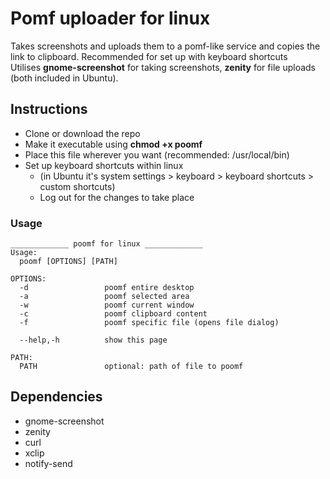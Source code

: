 Pomf uploader for linux
=====================

Takes screenshots and uploads them to a pomf-like service and copies the link to clipboard. Recommended for set up with keyboard shortcuts
<br>Utilises __gnome-screenshot__ for taking screenshots, __zenity__ for file uploads (both included in Ubuntu).

## Instructions
- Clone or download the repo
- Make it executable using __chmod +x poomf__
- Place this file wherever you want (recommended: /usr/local/bin)
- Set up keyboard shortcuts within linux
  - (in Ubuntu it's system settings > keyboard > keyboard shortcuts > custom shortcuts)
  - Log out for the changes to take place

### Usage
```
_____________ poomf for linux _____________
Usage:
  poomf [OPTIONS] [PATH]

OPTIONS:
  -d                 poomf entire desktop
  -a                 poomf selected area
  -w                 poomf current window
  -c                 poomf clipboard content
  -f                 poomf specific file (opens file dialog)

  --help,-h          show this page

PATH:
  PATH               optional: path of file to poomf
```

## Dependencies
- gnome-screenshot
- zenity
- curl
- xclip
- notify-send
